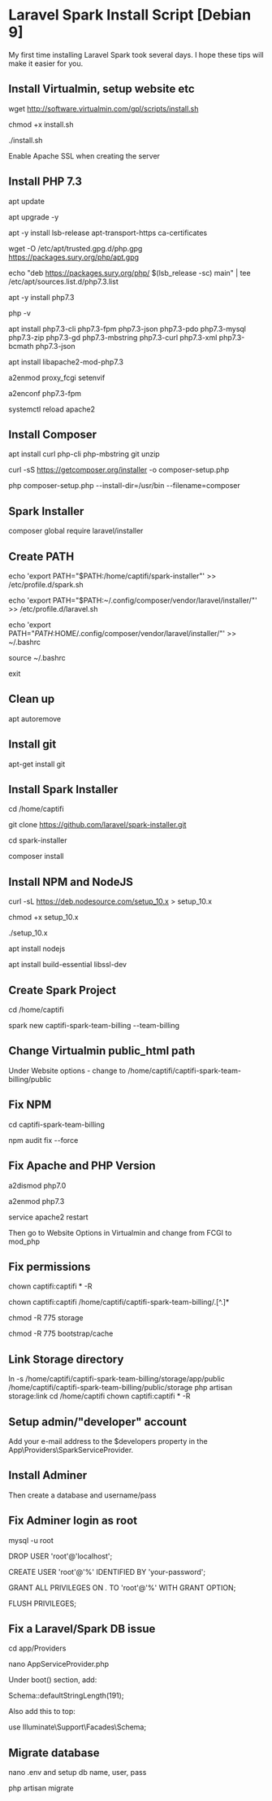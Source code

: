 # Laravel Spark Install Script [Debian 9]
My first time installing Laravel Spark took several days. I hope these tips will make it easier for you.

## Install Virtualmin, setup website etc
wget http://software.virtualmin.com/gpl/scripts/install.sh

chmod +x install.sh

./install.sh

Enable Apache SSL when creating the server


## Install PHP 7.3
apt update

apt upgrade -y

apt -y install lsb-release apt-transport-https ca-certificates 

wget -O /etc/apt/trusted.gpg.d/php.gpg https://packages.sury.org/php/apt.gpg

echo "deb https://packages.sury.org/php/ $(lsb_release -sc) main" | tee /etc/apt/sources.list.d/php7.3.list

apt -y install php7.3

php -v

apt install php7.3-cli php7.3-fpm php7.3-json php7.3-pdo php7.3-mysql php7.3-zip php7.3-gd  php7.3-mbstring php7.3-curl php7.3-xml 
php7.3-bcmath php7.3-json

apt install libapache2-mod-php7.3


a2enmod proxy_fcgi setenvif

a2enconf php7.3-fpm

systemctl reload apache2


## Install Composer
apt install curl php-cli php-mbstring git unzip

curl -sS https://getcomposer.org/installer -o composer-setup.php

php composer-setup.php --install-dir=/usr/bin --filename=composer


## Spark Installer
composer global require laravel/installer

## Create PATH
echo 'export PATH="$PATH:/home/captifi/spark-installer"' >> /etc/profile.d/spark.sh

echo 'export PATH="$PATH:~/.config/composer/vendor/laravel/installer/"' >> /etc/profile.d/laravel.sh

echo 'export PATH="$PATH:$HOME/.config/composer/vendor/laravel/installer/"' >> ~/.bashrc

source ~/.bashrc

exit

## Clean up
apt autoremove

## Install git
apt-get install git

## Install Spark Installer
cd /home/captifi

git clone https://github.com/laravel/spark-installer.git

cd spark-installer

composer install

## Install NPM and NodeJS
curl -sL https://deb.nodesource.com/setup_10.x > setup_10.x 

chmod +x setup_10.x

./setup_10.x

apt install nodejs

apt install build-essential libssl-dev

## Create Spark Project
cd /home/captifi

spark new captifi-spark-team-billing --team-billing

## Change Virtualmin public_html path
Under Website options - change to /home/captifi/captifi-spark-team-billing/public

## Fix NPM
cd captifi-spark-team-billing

npm audit fix --force

## Fix Apache and PHP Version
a2dismod php7.0

a2enmod php7.3

service apache2 restart

Then go to Website Options in Virtualmin and change from FCGI to mod_php

## Fix permissions
chown captifi:captifi * -R

chown captifi:captifi /home/captifi/captifi-spark-team-billing/.[^.]*

chmod -R 775 storage

chmod -R 775 bootstrap/cache

## Link Storage directory
ln -s /home/captifi/captifi-spark-team-billing/storage/app/public /home/captifi/captifi-spark-team-billing/public/storage
php artisan storage:link
cd /home/captifi
chown captifi:captifi * -R

## Setup admin/"developer" account
Add your e-mail address to the $developers property in the App\Providers\SparkServiceProvider.

## Install Adminer
Then create a database and username/pass

## Fix Adminer login as root
mysql -u root

DROP USER 'root'@'localhost';

CREATE USER 'root'@'%' IDENTIFIED BY 'your-password';

GRANT ALL PRIVILEGES ON *.* TO 'root'@'%' WITH GRANT OPTION;

FLUSH PRIVILEGES;

## Fix a Laravel/Spark DB issue
cd app/Providers

nano AppServiceProvider.php

Under boot() section, add:

Schema::defaultStringLength(191);

Also add this to top:

use Illuminate\Support\Facades\Schema;

## Migrate database
nano .env and setup db name, user, pass

php artisan migrate
